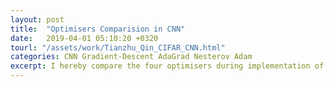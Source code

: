 ```yaml
---
layout: post
title:  "Optimisers Comparision in CNN"
date:   2019-04-01 05:10:20 +0320
tourl: "/assets/work/Tianzhu_Qin_CIFAR_CNN.html"
categories: CNN Gradient-Descent AdaGrad Nesterov Adam
excerpt: I hereby compare the four optimisers during implementation of CNN. I also add the Dropout layer to see the differences. This is kind like a comprehensive review of CNN. <br> <img src="/assets/img/cifar.png" height="270" width="350">
---
```


[jekyll-docs]: https://jekyllrb.com/docs/home
[jekyll-gh]:   https://github.com/jekyll/jekyll
[jekyll-talk]: https://talk.jekyllrb.com/